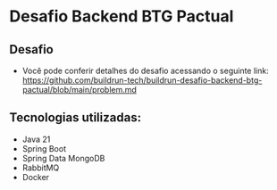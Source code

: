 # Desafio Backend BTG Pactual

## Desafio
* Você pode conferir detalhes do desafio acessando o seguinte link: https://github.com/buildrun-tech/buildrun-desafio-backend-btg-pactual/blob/main/problem.md

## Tecnologias utilizadas:
* Java 21
* Spring Boot
* Spring Data MongoDB
* RabbitMQ
* Docker